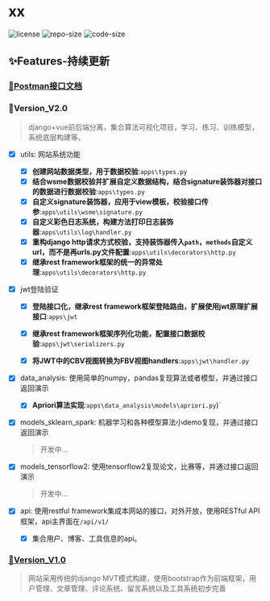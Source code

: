 # xx

![license](https://img.shields.io/github/license/straycamel247/Django_web)
![repo-size](https://img.shields.io/github/repo-size/straycamel247/Django_web)
![code-size](https://img.shields.io/github/languages/code-size/straycamel247/django_web)

## ✨Features-持续更新

### [🦍Postman接口文档](https://explore.postman.com/templates/12957/djangoweb)

### 👻Version_V2.0

> django+vue前后端分离，集合算法可视化项目，学习、练习、训练模型，系统底层构建等。

- [x] utils: 网站系统功能
  - [x] **创建网站数据类型，用于数据校验**:`apps\types.py`
  - [x] **结合wsme数据校验并扩展自定义数据结构，结合signature装饰器对接口的数据进行数据校验**:`apps\types.py`
  - [x] **自定义signature装饰器，应用于view模板，校验接口传参**:`apps\utils\wsme\signature.py`
  - [x] **自定义彩色日志系统，构建方法打印日志装饰器**:`apps\utils\log\handler.py`
  - [x] **重构django http请求方式校验，支持装饰器传入`path`，`methods`自定义url，而不是再urls.py文件配置**:`apps\utils\decorators\http.py`
  - [x] **继承rest framework框架的统一的异常处理**:`apps\utils\decorators\http.py`

- [x] jwt登陆验证
  - [x] **登陆接口化，继承rest framework框架登陆路由，扩展使用jwt原理扩展接口**:`apps\jwt`
  - [x] **继承rest framework框架序列化功能，配置接口数据校验**:`apps\jwt\serializers.py`
  - [x] **将JWT中的CBV视图转换为FBV视图handlers**:`apps\jwt\handler.py`


- [x] data_analysis: 使用简单的numpy，pandas复现算法或者模型，并通过接口返回演示
  - [x] **Apriori算法实现**:`apps\data_analysis\models\apriori.py`)`

- [x] models_sklearn_spark: 机器学习和各种模型算法小demo复现，并通过接口返回演示
  > 开发中...

- [x] models_tensorflow2: 使用tensorflow2复现论文，比赛等，并通过接口返回演示
  > 开发中...

- [x] api: 使用restful framework集成本网站的接口，对外开放，使用RESTful API框架，api主界面在`/api/v1/`
  - [x] 集合用户、博客、工具信息的api。


### [🦄Version_V1.0](https://github.com/StrayCamel247/Django_web/tree/v1.0)

> 网站采用传统的django MVT模式构建，使用bootstrap作为前端框架，用户管理、文章管理、评论系统、留言系统以及工具系统初步完善


<!-- ## 🐾网站

### 项目运行

- 让项目在服务器运行，参考文章：[Nginx + Gunicorn 服务器配置 Django](https://leetcode-cn.com/circle/article/6DA7GA/)
- 服务器可使用`nohup bash gunicorn_start.sh`挂在后台运行。
- 一键清除正在后台运行的config项目，使用命令`bash kill_pid.sh`

- 本地环境运行项目：
    - 安装pip需求包`pip install -r requirements.txt`
    -  更改`settings.py`文件中的数据库配置信息，使用本地`db.sqlite3`文件作数据库。
    - 构建项目所需要的数据库，连接信息更改请在`config/settings.py`文件中进行更改
    - 链接新的数据库或者更换数据库需要运行`python manage.py makemigrations & python manage.py migrate`
    - 集合项目依赖包中的静态文件：`python manage.py collectstatic`
    - 压缩文件:`python manage.py compress`


### 🙃常见安装项目 bug
- `ImportError: PILKit was unable to import the Python Imaging Library. Please confirm it`s installe...`
    - 安装pillow库：`pip install pillow`

- `ModuleNotFoundError: No module named 'compressor'`
    - 原因是安装django_compressor时的依赖包rcssm出了问题，重新安装rcssm包
    - `pip install rcssmin --install-option="--without-c-extensions"`

- `ImportError: cannot import name 'connections' from 'haystack' `
    - 常见处理方法；写在自动安装的依赖包`pip uninstall haystack`，如果还不能解决，重新卸载并安装djang-haystack。

- `ImportError: cannot import name 'ChineseAnalyzer' from 'jieba.analyse' (F:\workspac' `
    - 安装依赖包`whoosh`，其实在requirement里面已经有了，但是估计时没安装成功吧。再安装一次就好了

- `ModuleNotFoundError: No module named 'user_agent'`
    - 这个包直接安装就好，` pip install user_agent`

- 数据库迁移/项目运行bug：`ValueError : unsupported pickle protocol: 5`
    - 这个bug根据pick协议，我们的查询功能whoosh功能时当我们访问这个页面，就将信息缓存下来，由于服务器py版本和win版本不一样可能会导致这个问题，解决方法就是删除项目中`config\whoosh_index`文件夹中的所有文件。 -->


<!-- ### 项目stars曲线图
[![Stargazers over time](https://starcharts.herokuapp.com/StrayCamel247/Django_web.svg)](https://github.com/StrayCamel247/Django_web) -->
